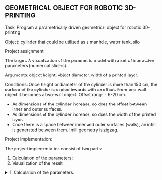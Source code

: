 ## GEOMETRICAL OBJECT FOR ROBOTIC 3D-PRINTING

Task: Program a parametrically driven geometrical object for robotic 3D-printing

Object: cylinder that could be utilized as a manhole, water tank, silo

Project assignment

The target: A visualization of the parametric model with a set of interactive parameters (numerical sliders).

Arguments: object height, object diameter, width of a printed layer.

Conditions:
Once height or diameter of the cylinder is more than 150 cm, the surface of the
cylinder is copied inwards with an offset. From one-wall object it becomes a two-wall
object. Offset range - 6-20 cm.
- As dimensions of the cylinder increase, so does the offset between inner and
outer surfaces.
- As dimensions of the cylinder increase, so does the width of the printed layer.
- Once there is a space between inner and outer surfaces (walls), an infill is
generated between them. Infill geometry is zigzag.

Project implementation:

The project implementation consist of two parts:
1. Calculation of the parameters;
2. Visualization of the result

<details><summary>1. Calculation of the parameters.</summary> 

Part 1 was implemented with C language and there was calculated the parameters for the constituent parts of an object.

Bottom of the object.
  There was added the bottom of the object with the follows parameters:
	height_b is equal to the width of a printed layer;
	diameter_b is equal to the diameter of the Object.

Offset for the  inner cylinder
According to the condition of the assignment,the offset is 3-6 cm and depends on the size of the subject. 
So it was introduced the follows direct dependence of the offset on the diameter of the object:
if (diameter >= 80 && diameter < 220)
	width = 3;
if (diameter >= 220 && diameter < 360)
        width = 4;
if (diameter >= 360 && diameter < 500)
        width = 5;
if (diameter == 500)
        width = 6;

Inner cylinder
The diameter of the inner cylinder is equal to: 
diameter of the Object - width of a printed layer for the outer cylinder -  2 * offset -  width of a printed layer for the inner cylinder. 
The width of a printed layer for both cylinders are taken into account.

Zigzag
For zigzag parameters, it was assumed that the zigzag does not need to be superimposed on the outer and inner cylinders.
zigzag_height is equals offset;
zigzag_step = 2pi

<details><summary>2. Visualization of the result</summary>
  
